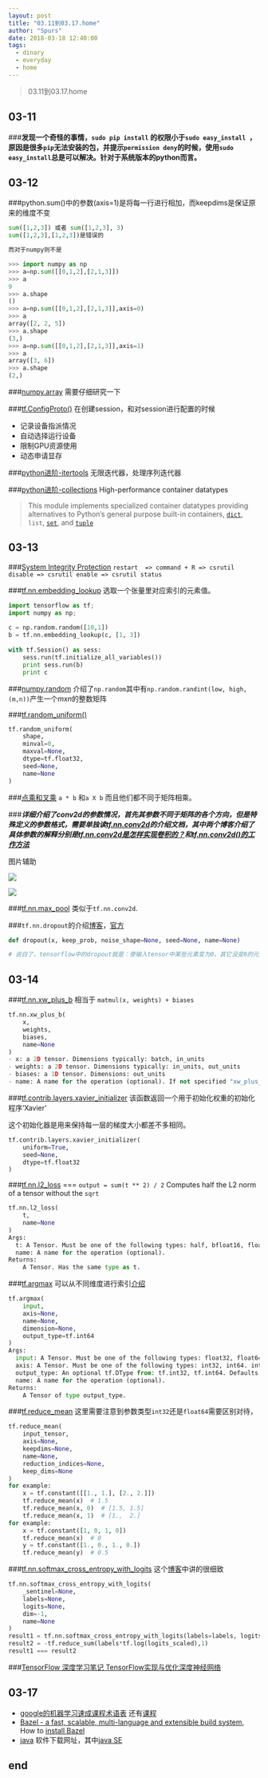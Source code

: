 ```yaml
---
layout: post
title: "03.11到03.17.home"
author: "Spurs"
date: 2018-03-18 12:40:00
tags:
  - dinary
  - everyday
  - home
---
```


> 03.11到03.17.home

<!-- more -->

## 03-11

###**发现一个奇怪的事情，```sudo pip install``` 的权限小于```sudo easy_install ```，原因是很多```pip```无法安装的包，并提示```permission deny```的时候，使用```sudo easy_install```总是可以解决。针对于系统版本的python而言。**

## 03-12

###python.sum()中的参数(axis=1)是将每一行进行相加，而keepdims是保证原来的维度不变

```python
sum([1,2,3]) 或者 sum([1,2,3], 3)
sum([1,2,3],[1,2,3])是错误的

而对于numpy则不是

>>> import numpy as np  
>>> a=np.sum([[0,1,2],[2,1,3]])  
>>> a  
9  
>>> a.shape  
()  
>>> a=np.sum([[0,1,2],[2,1,3]],axis=0)  
>>> a  
array([2, 2, 5])  
>>> a.shape  
(3,)  
>>> a=np.sum([[0,1,2],[2,1,3]],axis=1)  
>>> a  
array([3, 6])  
>>> a.shape  
(2,)  
```
###[numpy.array](https://docs.scipy.org/doc/numpy/reference/generated/numpy.array.html) 需要仔细研究一下

###[tf.ConfigProto()](http://blog.csdn.net/dcrmg/article/details/79091941) 在创建session，和对session进行配置的时候

- 记录设备指派情况
- 自动选择运行设备
- 限制GPU资源使用
- 动态申请显存

###[python进阶-itertools](http://wklken.me/posts/2013/08/20/python-extra-itertools.html#itertoolschainiterables) 无限迭代器，处理序列迭代器

###[python进阶-collections](https://docs.python.org/2/library/collections.html) High-performance container datatypes

> This module implements specialized container datatypes providing alternatives to Python’s general purpose built-in containers, [`dict`](https://docs.python.org/2/library/stdtypes.html#dict), `list`, [`set`](https://docs.python.org/2/library/stdtypes.html#set), and [`tuple`](https://docs.python.org/2/library/functions.html#tuple)

## 03-13

###[System Integrity Protection](https://www.jianshu.com/p/0572336a0771) ```restart  => command + R => csrutil disable => csrutil enable => csrutil status ``` 

###[tf.nn.embedding_lookup](http://blog.csdn.net/uestc_c2_403/article/details/72779417) 选取一个张量里对应索引的元素值。

```python
import tensorflow as tf;  
import numpy as np;  
  
c = np.random.random([10,1])  
b = tf.nn.embedding_lookup(c, [1, 3])  
  
with tf.Session() as sess:  
    sess.run(tf.initialize_all_variables())  
    print sess.run(b)  
    print c 
```
###[numpy.random](http://blog.csdn.net/pipisorry/article/details/39508417) 介绍了```np.random```其中有```np.random.randint(low, high, (m,n))```产生一个$mxn$的整数矩阵

###[tf.random_uniform()](https://www.tensorflow.org/api_docs/python/tf/random_uniform) 

```python
tf.random_uniform(
    shape,
    minval=0,
    maxval=None,
    dtype=tf.float32,
    seed=None,
    name=None
)
```
###[点乘和叉乘](http://blog.csdn.net/dcrmg/article/details/52416832) ```a * b``` 和```a X b``` 而且他们都不同于矩阵相乘。

###***详细介绍了conv2d的参数情况，首先其参数不同于矩阵的各个方向，但是特殊定义的参数格式，需要单独读[tf.nn.conv2d](https://www.tensorflow.org/api_docs/python/tf/nn/conv2d)的介绍文档，其中两个博客介绍了具体参数的解释分别是[tf.nn.conv2d是怎样实现卷积的？](http://blog.csdn.net/mao_xiao_feng/article/details/53444333)和[tf.nn.conv2d()的工作方法](https://zhuanlan.zhihu.com/p/26139876)***

图片辅助

![](https://github.com/spurscoder/spurscoder.github.io/raw/master/spurs/image/general/conv2d_padding_test.jpg)

![](https://github.com/spurscoder/spurscoder.github.io/raw/master/spurs/image/general/conv2d_padding_valid_same.jpg)

###[tf.nn.max_pool](http://blog.csdn.net/mao_xiao_feng/article/details/53453926) 类似于```tf.nn.conv2d```.

###```tf.nn.dropout```的介绍[博客](https://www.jianshu.com/p/c9f66bc8f96c)，[官方](https://www.tensorflow.org/api_docs/python/tf/nn/dropout)

```python
def dropout(x, keep_prob, noise_shape=None, seed=None, name=None)

# 说白了，tensorflow中的dropout就是：使输入tensor中某些元素变为0，其它没变0的元素变为原来的1/keep_prob大小！
```
## 03-14

###[tf.nn.xw_plus_b](https://www.tensorflow.org/api_docs/python/tf/nn/xw_plus_b) 相当于 ```matmul(x, weights) + biases```

```python
tf.nn.xw_plus_b(
    x,
    weights,
    biases,
    name=None
)
- x: a 2D tensor. Dimensions typically: batch, in_units
- weights: a 2D tensor. Dimensions typically: in_units, out_units
- biases: a 1D tensor. Dimensions: out_units
- name: A name for the operation (optional). If not specified "xw_plus_b" is used.
```
###[tf.contrib.layers.xavier_initializer](https://www.tensorflow.org/api_docs/python/tf/contrib/layers/xavier_initializer) 该函数返回一个用于初始化权重的初始化程序‘Xavier'

这个初始化器是用来保持每一层的梯度大小都差不多相同。

```python
tf.contrib.layers.xavier_initializer(
    uniform=True,
    seed=None,
    dtype=tf.float32
)
```
###[tf.nn.l2_loss](https://www.tensorflow.org/api_docs/python/tf/nn/l2_loss)  === ```output = sum(t ** 2) / 2``` Computes half the L2 norm of a tensor without the `sqrt`

```python
tf.nn.l2_loss(
    t,
    name=None
)
Args:
  t: A Tensor. Must be one of the following types: half, bfloat16, float32, float64. Typically 2-D, but may have any dimensions.
  name: A name for the operation (optional).
Returns:
	A Tensor. Has the same type as t.
```
###[tf.argmax](https://www.tensorflow.org/api_docs/python/tf/argmax)  可以从不同维度进行索引[介绍](https://www.jianshu.com/p/469789141af7)

```python
tf.argmax(
    input,
    axis=None,
    name=None,
    dimension=None,
    output_type=tf.int64
)
Args:
  input: A Tensor. Must be one of the following types: float32, float64, int32, uint8, int16, int8, complex64, int64, qint8, quint8, qint32, bfloat16, uint16, complex128, half, uint32, uint64.
  axis: A Tensor. Must be one of the following types: int32, int64. int32 or int64, must be in the range [-rank(input), rank(input)). Describes which axis of the input Tensor to reduce across. For vectors, use axis = 0.
  output_type: An optional tf.DType from: tf.int32, tf.int64. Defaults to tf.int64.
  name: A name for the operation (optional).
Returns:
	A Tensor of type output_type.
```
###[tf.reduce_mean](https://www.tensorflow.org/api_docs/python/tf/reduce_mean) 这里需要注意到参数类型```int32```还是`float64`需要区别对待，

```python
tf.reduce_mean(
    input_tensor,
    axis=None,
    keepdims=None,
    name=None,
    reduction_indices=None,
    keep_dims=None
)
for example:
    x = tf.constant([[1., 1.], [2., 2.]])
    tf.reduce_mean(x)  # 1.5
    tf.reduce_mean(x, 0)  # [1.5, 1.5]
    tf.reduce_mean(x, 1)  # [1.,  2.]
for example:
    x = tf.constant([1, 0, 1, 0])
    tf.reduce_mean(x)  # 0
    y = tf.constant([1., 0., 1., 0.])
    tf.reduce_mean(y)  # 0.5
```
###[tf.nn.softmax_cross_entropy_with_logits](https://www.tensorflow.org/api_docs/python/tf/nn/softmax_cross_entropy_with_logits) 这个[博客](http://blog.csdn.net/john_xyz/article/details/61211422)中讲的很细致

```python
tf.nn.softmax_cross_entropy_with_logits(
    _sentinel=None,
    labels=None,
    logits=None,
    dim=-1,
    name=None
)
result1 = tf.nn.softmax_cross_entropy_with_logits(labels=labels, logits=logits)
result2 = -tf.reduce_sum(labels*tf.log(logits_scaled),1)
result1 === result2
```
###[TensorFlow 深度学习笔记 TensorFlow实现与优化深度神经网络](http://www.cnblogs.com/hellocwh/p/5527141.html)

## 03-17

- [google的机器学习速成课程术语表](https://developers.google.cn/machine-learning/crash-course/glossary?hl=zh-CN) 还有[课程](https://developers.google.cn/machine-learning/crash-course/prereqs-and-prework?hl=zh-CN)
- [Bazel - a fast, scalable, multi-language and extensible build system](https://www.bazel.build/), How to [install Bazel](https://docs.bazel.build/versions/master/install-os-x.html) 
- [java](http://www.oracle.com/technetwork/cn/index.html) 软件下载网址，其中[java SE](http://www.oracle.com/technetwork/java/javase/downloads/index.html) 


## end

